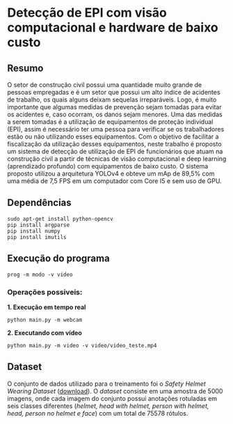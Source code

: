 # Detecção de EPI com visão computacional e hardware de baixo custo

## Resumo
O setor de construção civil possui uma quantidade muito grande de pessoas empregadas e é um setor que possui um alto índice de acidentes de trabalho, os quais alguns deixam sequelas irreparáveis. Logo, é muito importante que algumas medidas de prevenção sejam tomadas para evitar os acidentes e, caso ocorram, os danos sejam menores. Uma das medidas a serem tomadas é a utilização de equipamentos de proteção individual (EPI), assim é necessário ter uma pessoa para verificar se os trabalhadores estão ou não utilizando esses equipamentos. Com o objetivo de facilitar a fiscalização da utilização desses equipamentos, neste trabalho é proposto um sistema de detecção de utilização de EPI de funcionários que atuam na construção civil a partir de técnicas de visão computacional e deep learning (aprendizado profundo) com equipamentos de baixo custo. O sistema proposto utilizou a arquitetura YOLOv4 e obteve um mAp de 89,5\% com uma média de 7,5 FPS em um computador com Core I5 e sem uso de GPU.


## Dependências
```
sudo apt-get install python-opencv
pip install argparse
pip install numpy
pip install imutils
```

## Execução do programa
```
prog -m modo -v video
```
### Operações possiveis:
**1. Execução em tempo real**
```
python main.py -m webcam
```
**2. Executando com vídeo**
```
python main.py -m video -v video/video_teste.mp4
```

## Dataset
O conjunto de dados utilizado para o treinamento foi o *Safety Helmet Wearing Dataset* ([download](https://data.mendeley.com/datasets/9rcv8mm682/1)). O *dataset* consiste em uma amostra de 5000 imagens, onde cada imagem do conjunto possui anotações rotuladas em seis classes diferentes (*helmet, head with helmet, person with helmet, head, person no helmet e face*) com um total de 75578 rótulos.